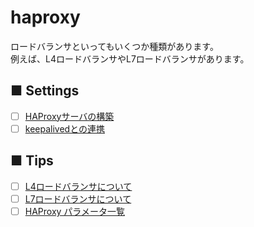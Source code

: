# haproxy
ロードバランサといってもいくつか種類があります。  
例えば、L4ロードバランサやL7ロードバランサがあります。
## ■ Settings
- [ ] [HAProxyサーバの構築]()
- [ ] [keepalivedとの連携]()
## ■ Tips
- [ ] [L4ロードバランサについて]()
- [ ] [L7ロードバランサについて]()
- [ ] [HAProxy パラメータ一覧](https://github.com/thetaru/memorandum/tree/master/OS/Linux/CentOS8/haproxy/haproxy_parameter)
